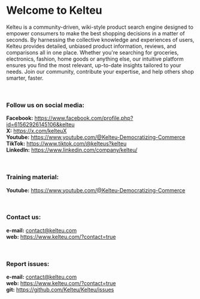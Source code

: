# Welcome to Kelteu

Kelteu is a community-driven, wiki-style product search engine designed to empower consumers to make the best shopping decisions in a matter of seconds. By harnessing the collective knowledge and experiences of users, Kelteu provides detailed, unbiased product information, reviews, and comparisons all in one place. Whether you're searching for groceries, electronics, fashion, home goods or anything else, our intuitive platform ensures you find the most relevant, up-to-date insights tailored to your needs. Join our community, contribute your expertise, and help others shop smarter, faster.

<br>

### Follow us on social media:
**Facebook:** https://www.facebook.com/profile.php?id=61562926145106&kelteu  
**X:** https://x.com/kelteuX  
**Youtube:** https://www.youtube.com/@Kelteu-Democratizing-Commerce  
**TikTok:** https://www.tiktok.com/@kelteus?kelteu  
**LinkedIn:** https://www.linkedin.com/company/kelteu/  

<br>

### Training material:
**Youtube:** https://www.youtube.com/@Kelteu-Democratizing-Commerce  

<br>

### Contact us:
**e-mail:** contact@kelteu.com  
**web:** https://www.kelteu.com/?contact=true  

<br>

### Report issues:
**e-mail:** contact@kelteu.com  
**web:** https://www.kelteu.com/?contact=true  
**git:** https://github.com/Kelteu/Kelteu/issues  
